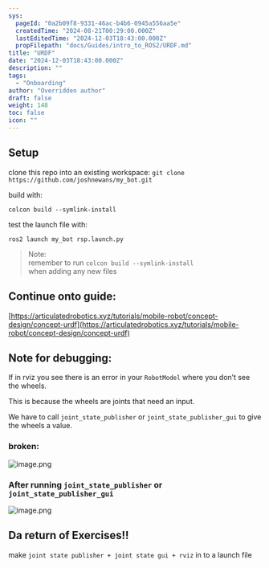```yaml
---
sys:
  pageId: "0a2b09f8-9331-46ac-b4b6-0945a556aa5e"
  createdTime: "2024-08-21T00:29:00.000Z"
  lastEditedTime: "2024-12-03T18:43:00.000Z"
  propFilepath: "docs/Guides/intro_to_ROS2/URDF.md"
title: "URDF"
date: "2024-12-03T18:43:00.000Z"
description: ""
tags:
  - "Onboarding"
author: "Overridden author"
draft: false
weight: 148
toc: false
icon: ""
---
```


## Setup

clone this repo into an existing workspace:
`git clone https://github.com/joshnewans/my_bot.git`

build with:

`colcon build --symlink-install`

test the launch file with:

`ros2 launch my_bot rsp.launch.py`

> Note:  
> remember to run `colcon build --symlink-install`  
> when adding any new files

## Continue onto guide:

[https://articulatedrobotics.xyz/tutorials/mobile-robot/concept-design/concept-urdf](https://articulatedrobotics.xyz/tutorials/mobile-robot/concept-design/concept-urdf)

## Note for debugging:

If in rviz you see there is an error in your `RobotModel` where you don’t see the wheels.

This is because the wheels are joints that need an input. 

We have to call `joint_state_publisher` or `joint_state_publisher_gui` to give the wheels a value.

### broken:

![image.png](https://prod-files-secure.s3.us-west-2.amazonaws.com/d518164a-d88e-44d1-a4ee-3adb3bd8bce0/96a1d089-1f17-4dbf-8563-f2aef56a4d37/image.png?X-Amz-Algorithm=AWS4-HMAC-SHA256&X-Amz-Content-Sha256=UNSIGNED-PAYLOAD&X-Amz-Credential=ASIAZI2LB4665DHUQOKG%2F20250204%2Fus-west-2%2Fs3%2Faws4_request&X-Amz-Date=20250204T140753Z&X-Amz-Expires=3600&X-Amz-Security-Token=IQoJb3JpZ2luX2VjEBUaCXVzLXdlc3QtMiJGMEQCIH0klvTa%2BjTgKQMySWTnRh9SiS5W2EqpUSeSBv%2BqXafyAiBILkteEbKJrd7hTSdosU%2BJlkRRsL8gUxCwWFTkdtQ1jyr%2FAwguEAAaDDYzNzQyMzE4MzgwNSIMz8MjC3QV2UmOItMkKtwDiVoNlgojmbOSTNMuzhBAQcXOOcSYFFo4Qqjq3SkzcZ0VOM7HegILENZNwBA3PdWp7jOgTBdSkub0YECn8Rr8ReFvvbKdPEc1nJZsleEuRwKL%2Fxw4ZBz0lYpQvCQXlFlDCCQSRv5bsW%2BpkZWyIUFysSVijAOTZstct%2BknnQmUAuzkh7gDYC87v1psfo%2BcN3v1Rh9PbevSzTpET5j%2FKyNmENPXnkLRwEP6nFs8WANNZqrVhmDuaYMdMYIxbKckgV%2BfJGBYZjzY%2FItEShKvQfuckSjPKK%2Flp3j2I0p2WqDJqLlzK6%2BIPHfe%2FeFqmxgBkbBs4sqz72zemkvI4CpfI9xdRqs084fj4vdN7tjzGYV7%2BCjXrM4oNoo1TvhDed7sZ6s9LKn8njXczO4K89FXU27ClbzIkd8zyvfEhNJooKnPLrI%2BMrL%2BxBNkMpSnhgM50byGBkOVregYjqiNJKN5e8md%2F7g9w7W2FHKEQcinUdASTF%2FFeLfV92j27aj8JtDB6bFN8olZ3AwYG2RiWq3Kj%2BdMAWTTT1WWnGrkgzDpldL%2BXvJxBLfilS%2FKe6VvSukU%2FZyE6RuHO7MOY1HjpQOfbjlPUJI6QFErZ86QwswuFX%2BuGqgdjEwjMCbsZgO1R6Uwy5%2BIvQY6pgH%2BHgKX6HicESQN3W4LpwDNkjueNXM0UxOIg6Z5k3rYVt3G410jNA8AMt2Gl1znd%2Fbn6SjFuUXuw2KwOIKPfcXc%2BIeR9hq3JhUn5Fmn98onvTBT7nT1Xrn8uSztOAJvuA6qp3vO7nBQjJkojAEWuAvqkHdOZCMT515r2IsqDver1NYvfFd219qcA5u1ScZGqovv5HdI6VjjOQTUSle2OlHfMr42HyyX&X-Amz-Signature=ace506c54d52d81096afc72aaaae9ffc3b6c13700c5962949f55aff90386600c&X-Amz-SignedHeaders=host&x-id=GetObject)

### After running `joint_state_publisher` or `joint_state_publisher_gui`

![image.png](https://prod-files-secure.s3.us-west-2.amazonaws.com/d518164a-d88e-44d1-a4ee-3adb3bd8bce0/130c99c7-1b0b-4031-9953-844fc3950ff4/image.png?X-Amz-Algorithm=AWS4-HMAC-SHA256&X-Amz-Content-Sha256=UNSIGNED-PAYLOAD&X-Amz-Credential=ASIAZI2LB4665DHUQOKG%2F20250204%2Fus-west-2%2Fs3%2Faws4_request&X-Amz-Date=20250204T140753Z&X-Amz-Expires=3600&X-Amz-Security-Token=IQoJb3JpZ2luX2VjEBUaCXVzLXdlc3QtMiJGMEQCIH0klvTa%2BjTgKQMySWTnRh9SiS5W2EqpUSeSBv%2BqXafyAiBILkteEbKJrd7hTSdosU%2BJlkRRsL8gUxCwWFTkdtQ1jyr%2FAwguEAAaDDYzNzQyMzE4MzgwNSIMz8MjC3QV2UmOItMkKtwDiVoNlgojmbOSTNMuzhBAQcXOOcSYFFo4Qqjq3SkzcZ0VOM7HegILENZNwBA3PdWp7jOgTBdSkub0YECn8Rr8ReFvvbKdPEc1nJZsleEuRwKL%2Fxw4ZBz0lYpQvCQXlFlDCCQSRv5bsW%2BpkZWyIUFysSVijAOTZstct%2BknnQmUAuzkh7gDYC87v1psfo%2BcN3v1Rh9PbevSzTpET5j%2FKyNmENPXnkLRwEP6nFs8WANNZqrVhmDuaYMdMYIxbKckgV%2BfJGBYZjzY%2FItEShKvQfuckSjPKK%2Flp3j2I0p2WqDJqLlzK6%2BIPHfe%2FeFqmxgBkbBs4sqz72zemkvI4CpfI9xdRqs084fj4vdN7tjzGYV7%2BCjXrM4oNoo1TvhDed7sZ6s9LKn8njXczO4K89FXU27ClbzIkd8zyvfEhNJooKnPLrI%2BMrL%2BxBNkMpSnhgM50byGBkOVregYjqiNJKN5e8md%2F7g9w7W2FHKEQcinUdASTF%2FFeLfV92j27aj8JtDB6bFN8olZ3AwYG2RiWq3Kj%2BdMAWTTT1WWnGrkgzDpldL%2BXvJxBLfilS%2FKe6VvSukU%2FZyE6RuHO7MOY1HjpQOfbjlPUJI6QFErZ86QwswuFX%2BuGqgdjEwjMCbsZgO1R6Uwy5%2BIvQY6pgH%2BHgKX6HicESQN3W4LpwDNkjueNXM0UxOIg6Z5k3rYVt3G410jNA8AMt2Gl1znd%2Fbn6SjFuUXuw2KwOIKPfcXc%2BIeR9hq3JhUn5Fmn98onvTBT7nT1Xrn8uSztOAJvuA6qp3vO7nBQjJkojAEWuAvqkHdOZCMT515r2IsqDver1NYvfFd219qcA5u1ScZGqovv5HdI6VjjOQTUSle2OlHfMr42HyyX&X-Amz-Signature=5340879f076326d5af69a067cf4b3e705a1e5b08c6c5b81d70f87d3d5f849799&X-Amz-SignedHeaders=host&x-id=GetObject)

## Da return of Exercises!!

make `joint state publisher + joint state gui + rviz` in to a launch file
